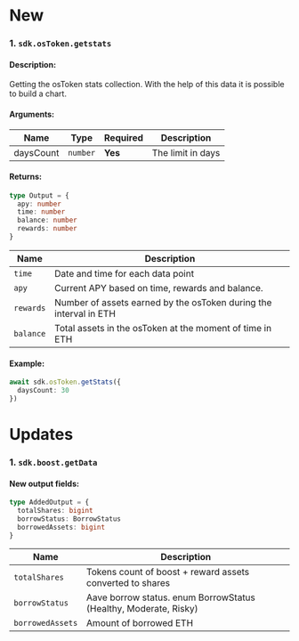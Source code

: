 # New
### 1. `sdk.osToken.getstats`

#### Description:

Getting the osToken stats collection. With the help of this data it is possible to build a chart.

#### Arguments:

| Name   | Type     | Required | Description              |
|--------|----------|----------|--------------------------|
| daysCount  | `number` | **Yes**  | The limit in days        |

#### Returns:

```ts
type Output = {
  apy: number
  time: number
  balance: number
  rewards: number
}
```
| Name | Description                                                       |
|------|-------------------------------------------------------------------|
| `time` | Date and time for each data point                                 |
| `apy` | Current APY based on time, rewards and balance.                   |
| `rewards` | Number of assets earned by the osToken during the interval in ETH |
| `balance` | Total assets in the osToken at the moment of time in ETH            |
#### Example:
```ts
await sdk.osToken.getStats({
  daysCount: 30
})
```

# Updates
### 1. `sdk.boost.getData`

#### New output fields:

```ts
type AddedOutput = {
  totalShares: bigint
  borrowStatus: BorrowStatus
  borrowedAssets: bigint
}
```

| Name             | Description                                                      |
|------------------|------------------------------------------------------------------|
| `totalShares`    | Tokens count of boost + reward assets converted to shares        |
| `borrowStatus`   | Aave borrow status. enum BorrowStatus (Healthy, Moderate, Risky) |
| `borrowedAssets` | Amount of borrowed ETH                                           |
